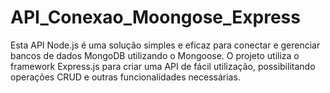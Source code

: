 # API_Conexao_Moongose_Express

Esta API Node.js é uma solução simples e eficaz para conectar e gerenciar bancos de dados MongoDB utilizando o Mongoose. O projeto utiliza o framework Express.js para criar uma API de fácil utilização, possibilitando operações CRUD e outras funcionalidades necessárias.
 
